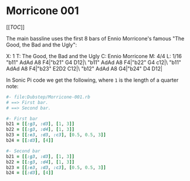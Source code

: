 # Morricone 001

[[_TOC_]]

The main bassline uses the first 8 bars of Ennio Morricone's famous "The Good, the Bad and the Ugly":

X: 1
T: The Good, the Bad and the Ugly
C: Ennio Morricone
M: 4/4
L: 1/16
"b11" AdAd A8 F4|"b21" G4 D12|\\
"b11" AdAd A8 F4|"b22" G4 c12|\\
"b11" AdAd A8 F4|"b23" E2D2 C12|\\
"b12" AdAd A8 G4|"b24" D4 D12|

In Sonic Pi code we get the following, where `1` is the length of a quarter note:

```ruby
#- file:Dubstep/Morricone-001.rb
# ==> First bar.
# ==> Second bar.
```

```ruby
#- First bar
b21 = [[:g3, :d3], [1, 3]]
b22 = [[:g3, :d4], [1, 3]]
b23 = [[:e3, :d3, :c3], [0.5, 0.5, 3]]
b24 = [[:d3], [4]]
```

```ruby
#- Second bar
b21 = [[:g3, :d3], [1, 3]]
b22 = [[:g3, :d4], [1, 3]]
b23 = [[:e3, :d3, :c3], [0.5, 0.5, 3]]
b24 = [[:d3], [4]]
```
